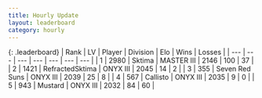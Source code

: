 ```yaml
---
title: Hourly Update
layout: leaderboard
category: hourly
---
```


{: .leaderboard}
| Rank | LV | Player | Division | Elo | Wins | Losses |
| --- | --- | --- | --- | --- | --- | --- |
| <span data-change="0">1</span> | 2980 | <span title="ID: 353063">Sktima</span> | MASTER III | <span data-change="10">2146</span> | <span data-change="2">100</span> | <span data-change="0">37</span> |
| <span data-change="0">2</span> | 1421 | <span title="ID: 402846">RefractedSktima</span> | ONYX III | <span data-change="0">2045</span> | <span data-change="0">14</span> | <span data-change="0">2</span> |
| <span data-change="0">3</span> | 355 | <span title="ID: 670324">Seven Red Suns</span> | ONYX III | <span data-change="0">2039</span> | <span data-change="0">25</span> | <span data-change="0">8</span> |
| <span data-change="0">4</span> | 567 | <span title="ID: 619928">Callisto</span> | ONYX III | <span data-change="0">2035</span> | <span data-change="0">9</span> | <span data-change="0">0</span> |
| <span data-change="0">5</span> | 943 | <span title="ID: 611082">Mustard</span> | ONYX III | <span data-change="0">2032</span> | <span data-change="0">84</span> | <span data-change="0">60</span> |